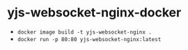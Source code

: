 # yjs-websocket-nginx-docker

- `docker image build -t yjs-websocket-nginx .`
- `docker run -p 80:80 yjs-websocket-nginx:latest`
